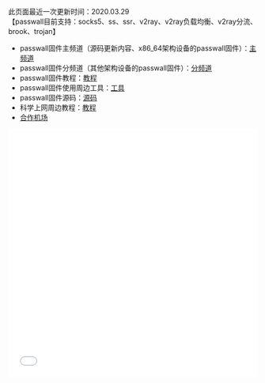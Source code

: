 此页面最近一次更新时间：2020.03.29        
【passwall目前支持：socks5、ss、ssr、v2ray、v2ray负载均衡、v2ray分流、brook、trojan】          
* passwall固件主频道（源码更新内容、x86_64架构设备的passwall固件）：[主频道](https://t.me/passwall)        
* passwall固件分频道（其他架构设备的passwall固件）：[分频道](./sub.md)             
* passwall固件教程：[教程](./tips.md)      
* passwall固件使用周边工具：[工具](https://passwallopenwrt.github.io/tool/)                
* passwall固件源码：[源码](./code.md)     
* 科学上网周边教程：[教程](./others.md)            
* [合作机场](./air.md)         
<iframe width="100%" height="500" src="//player.bilibili.com/player.html?aid=83513036&bvid=BV18J411J7Gi&cid=142871173&page=1" scrolling="no" border="0" frameborder="no" framespacing="0" allowfullscreen="true"> </iframe>                                 

    
        
        
